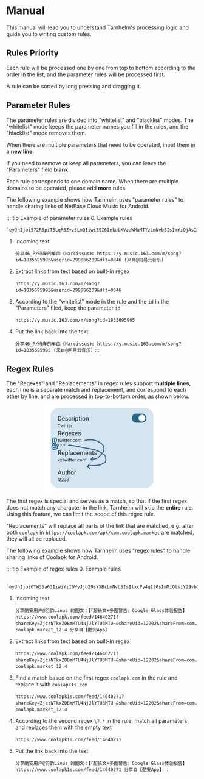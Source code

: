 # Manual

This manual will lead you to understand Tarnhelm's processing logic and guide you to writing custom rules.

## Rules Priority

Each rule will be processed one by one from top to bottom according to the order in the list, and the parameter rules will be processed first.

A rule can be sorted by long pressing and dragging it.

## Parameter Rules

The parameter rules are divided into "whitelist" and "blacklist" modes. The "whitelist" mode keeps the parameter names you fill in the rules, and the "blacklist" mode removes them.

When there are multiple parameters that need to be operated, input them in a **new line**.

If you need to remove or keep all parameters, you can leave the "Parameters" field **blank**.

Each rule corresponds to one domain name. When there are multiple domains to be operated, please add **more** rules.

The following example shows how Tarnhelm uses "parameter rules" to handle sharing links of NetEase Cloud Music for Android.

::: tip Example of parameter rules
0. Example rules

    `eyJhIjoi572R5piT5LqR6Z+z5LmQIiwiZSI6InkubXVzaWMuMTYzLmNvbSIsImYiOjAsImciOlsiaWQiXSwiZCI6Imx6MjMzIn0=`

1. Incoming text

   `分享46_P/诗岸的单曲《Narcissus》: https://y.music.163.com/m/song?id=1835695995&userid=299866209&dlt=0846 (来自@网易云音乐)`

2. Extract links from text based on built-in regex

   `https://y.music.163.com/m/song?id=1835695995&userid=299866209&dlt=0846`

3. According to the "whitelist" mode in the rule and the `id` in the "Parameters" filed, keep the parameter `id`

   `https://y.music.163.com/m/song?id=1835695995`

4. Put the link back into the text

   `分享46_P/诗岸的单曲《Narcissus》: https://y.music.163.com/m/song?id=1835695995 (来自@网易云音乐)`
   :::

## Regex Rules

The "Regexes" and "Replacements" in regex rules support **multiple lines**, each line is a separate match and replacement, and correspond to each other by line, and are processed in top-to-bottom order, as shown below.

<p style="text-align: center;">
<img src="../img/manual-1.webp" style="zoom: 30%;" />
</p>

The first regex is special and serves as a match, so that if the first regex does not match any character in the link, Tarnhelm will skip the **entire** rule. Using this feature, we can limit the scope of this regex rule.

"Replacements" will replace all parts of the link that are matched, e.g. after both `coolapk` in `https://coolapk.com/apk/com.coolapk.market` are matched, they will all be replaced.

The following example shows how Tarnhelm uses "regex rules" to handle sharing links of Coolapk for Android.

::: tip Example of regex rules
0. Example rules

      `eyJhIjoi6YW35a6JIiwiYiI6WyJjb29sYXBrLmNvbSIsIlxcPy4qIl0sImMiOlsiY29vbGFwazFzLmNvbSIsIiJdLCJkIjoibHoyMzMifQ==`

1. Incoming text

   `分享酷安用户@羽韵Linus 的图文：【『超长文+多图警告』Google Glass体验报告】 https://www.coolapk.com/feed/14640271?shareKey=ZjczNTkxZDBmMTU4NjJlYTU3MTU~&shareUid=12202&shareFrom=com.coolapk.market_12.4 分享自【酷安App】`

2. Extract links from text based on built-in regex

    `https://www.coolapk.com/feed/14640271?shareKey=ZjczNTkxZDBmMTU4NjJlYTU3MTU~&shareUid=12202&shareFrom=com.coolapk.market_12.4`

3. Find a match based on the first regex `coolapk.com` in the rule and replace it with `coolapk1s.com`

    `https://www.coolapk1s.com/feed/14640271?shareKey=ZjczNTkxZDBmMTU4NjJlYTU3MTU~&shareUid=12202&shareFrom=com.coolapk.market_12.4`

4. According to the second regex `\?.*` in the rule, match all parameters and replaces them with the empty text

    `https://www.coolapk1s.com/feed/14640271`

5. Put the link back into the text

   `分享酷安用户@羽韵Linus 的图文：【『超长文+多图警告』Google Glass体验报告】 https://www.coolapk1s.com/feed/14640271 分享自【酷安App】`
:::